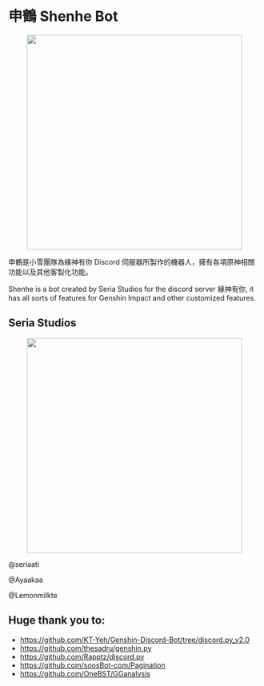 # 申鶴 Shenhe Bot

<p align="center">
<img src="https://i.imgur.com/bwWfOJH.png" width="430" height="430" />
</p>

申鶴是小雪團隊為緣神有你 Discord 伺服器所製作的機器人，擁有各項原神相關功能以及其他客製化功能。

Shenhe is a bot created by Seria Studios for the discord server 緣神有你, it has all sorts of features for Genshin Impact and other customized features.

## Seria Studios

<p align="center">
<img src="https://i.imgur.com/5FKD1Ck.png" width="430" height="430" />
</p>

@seriaati

@Ayaakaa

@Lemonmilkte
## Huge thank you to:
- https://github.com/KT-Yeh/Genshin-Discord-Bot/tree/discord.py_v2.0
- https://github.com/thesadru/genshin.py
- https://github.com/Rapptz/discord.py
- https://github.com/soosBot-com/Pagination
- https://github.com/OneBST/GGanalysis
